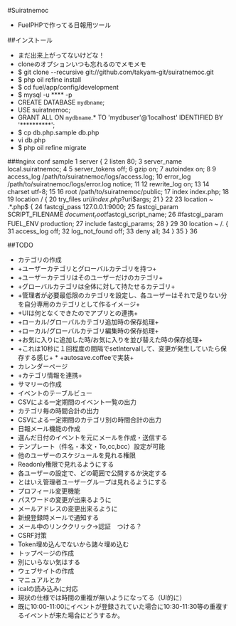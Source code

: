 #Suiratnemoc
* FuelPHPで作ってる日報用ツール

##インストール
* まだ出来上がってないけどな！
* cloneのオプションいつも忘れるのでメモメモ
* $ git clone --recursive git://github.com/takyam-git/suiratnemoc.git
* $ php oil refine install
* $ cd fuel/app/config/development
* $ mysql -u **** -p
 * CREATE DATABASE `mydbname`;
 * USE suiratnemoc;
 * GRANT ALL ON `mydbname`.* TO 'mydbuser'@'localhost' IDENTIFIED BY '**********';
* $ cp db.php.sample db.php
 * vi db.php
* $ php oil refine migrate

###nginx conf sample
      1 server {
      2     listen 80;
      3     server_name  local.suiratnemoc;
      4
      5     server_tokens off;
      6     gzip on;
      7     autoindex on;
      8
      9     access_log /path/to/suiratnemoc/logs/access.log;
     10     error_log /path/to/suiratnemoc/logs/error.log notice;
     11
     12     rewrite_log on;
     13
     14     charset utf-8;
     15
     16     root /path/to/suiratnemoc/public;
     17     index index.php;
     18
     19     location / {
     20         try_files $uri /index.php?$uri$args;
     21     }
     22
     23     location ~ .*\.php$ {
     24         fastcgi_pass  127.0.0.1:9000;
     25         fastcgi_param SCRIPT_FILENAME  $document_root$fastcgi_script_name;
     26         #fastcgi_param FUEL_ENV production;
     27         include fastcgi_params;
     28     }
     29
     30     location ~ /\. {
     31         access_log off;
     32         log_not_found off;
     33         deny all;
     34     }
     35 }
     36


##TODO
* カテゴリの作成
 * +ユーザーカテゴリとグローバルカテゴリを持つ+
  * +ユーザーカテゴリはそのユーザーだけのカテゴリ+
  * +グローバルカテゴリは全体に対して持たせるカテゴリ+
  * +管理者が必要最低限のカテゴリを設定し、各ユーザーはそれで足りない分を自分専用のカテゴリとして作るイメージ+
 * +UIは何となくできたのでアプリとの連携+
  * +ローカル/グローバルカテゴリ追加時の保存処理+
  * +ローカル/グローバルカテゴリ編集時の保存処理+
  * +お気に入りに追加した時/お気に入りを並び替えた時の保存処理+
   * +これは10秒に１回程度の間隔でsetIntervalして、変更が発生していたら保存する感じ+
    * +autosave.coffeeで実装+
* カレンダーページ
 * +カテゴリ情報を連携+
* サマリーの作成
 * イベントのテーブルビュー
 * CSVによる一定期間のイベント一覧の出力
 * カテゴリ毎の時間合計の出力
 * CSVによる一定期間のカテゴリ別の時間合計の出力
* 日報メール機能の作成
 * 選んだ日付のイベントを元にメールを作成・送信する
 * テンプレート（件名・本文・To,cc,bcc）設定が可能
* 他のユーザーのスケジュールを見れる権限
 * Readonly権限で見れるようにする
 * 各ユーザーの設定で、どの範囲で公開するか決定する
 * とはいえ管理者ユーザーグループは見れるようにする
* プロフィール変更機能
 * パスワードの変更が出来るように
 * メールアドレスの変更出来るように
* 新規登録時メールで通知する
 * メール中のリンククリック→認証　つける？
* CSRF対策
 * Token埋め込んでないから諸々埋め込む
* トップページの作成
 * 別にいらない気はする
* ウェブサイトの作成
 * マニュアルとか
* icalの読み込みに対応
 * 現状の仕様では時間の重複が無いようになってる（UI的に）
 * 既に10:00-11:00にイベントが登録されていた場合に10:30-11:30等の重複するイベントが来た場合にどうするか。